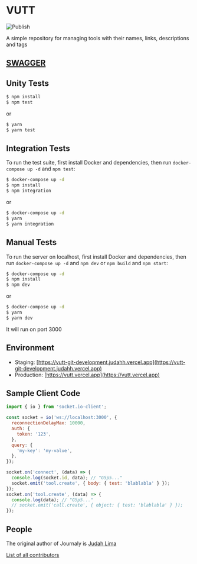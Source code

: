 # VUTT

![Publish](https://github.com/Judahh/VUTT/workflows/Publish/badge.svg)

A simple repository for managing tools with their names, links, descriptions and
tags

## [SWAGGER](https://petstore.swagger.io/?url=https://raw.githubusercontent.com/Judahh/VUTT/main/swagger.json)

## Unity Tests

```bash
$ npm install
$ npm test
```

or

```bash
$ yarn
$ yarn test
```

## Integration Tests

To run the test suite, first install Docker and dependencies, then run
`docker-compose up -d` and `npm test`:

```bash
$ docker-compose up -d
$ npm install
$ npm integration
```

or

```bash
$ docker-compose up -d
$ yarn
$ yarn integration
```

## Manual Tests

To run the server on localhost, first install Docker and dependencies, then run
`docker-compose up -d` and `npm dev` or `npm build` and `npm start`:

```bash
$ docker-compose up -d
$ npm install
$ npm dev
```

or

```bash
$ docker-compose up -d
$ yarn
$ yarn dev
```

It will run on port 3000

## Environment

- Staging:
  [https://vutt-git-development.judahh.vercel.app](https://vutt-git-development.judahh.vercel.app)
- Production: [https://vutt.vercel.app](https://vutt.vercel.app)

## Sample Client Code

```javascript
import { io } from 'socket.io-client';

const socket = io('ws://localhost:3000', {
  reconnectionDelayMax: 10000,
  auth: {
    token: '123',
  },
  query: {
    'my-key': 'my-value',
  },
});

socket.on('connect', (data) => {
  console.log(socket.id, data); // "G5p5..."
  socket.emit('tool.create', { body: { test: 'blablabla' } });
});
socket.on('tool.create', (data) => {
  console.log(data); // "G5p5..."
  // socket.emit('call.create', { object: { test: 'blablabla' } });
});
```

## People

The original author of Journaly is [Judah Lima](https://github.com/Judahh)

[List of all contributors](https://github.com/Judahh/VUTT/graphs/contributors)
